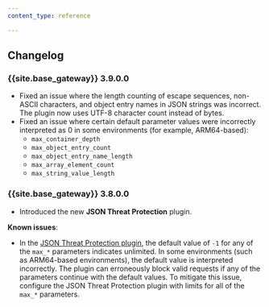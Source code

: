 ```yaml
---
content_type: reference

---
```


## Changelog

### {{site.base_gateway}} 3.9.0.0
* Fixed an issue where the length counting of escape sequences, non-ASCII characters, and object entry names in JSON strings was incorrect. The plugin now uses UTF-8 character count instead of bytes.
* Fixed an issue where certain default parameter values were incorrectly interpreted as 0 in some environments (for example, ARM64-based):
    * `max_container_depth`
    * `max_object_entry_count`
    * `max_object_entry_name_length`
    * `max_array_element_count`
    * `max_string_value_length`

### {{site.base_gateway}} 3.8.0.0

* Introduced the new **JSON Threat Protection** plugin.

**Known issues**:
*  In the [JSON Threat Protection plugin](/plugins/json-threat-protection/reference/), the default value of `-1`
for any of the `max_*` parameters indicates unlimited.
In some environments (such as ARM64-based environments), the default value is interpreted incorrectly.
The plugin can erroneously block valid requests if any of the parameters continue with the default values.
To mitigate this issue, configure the JSON Threat Protection plugin with limits for all of the `max_*` parameters.